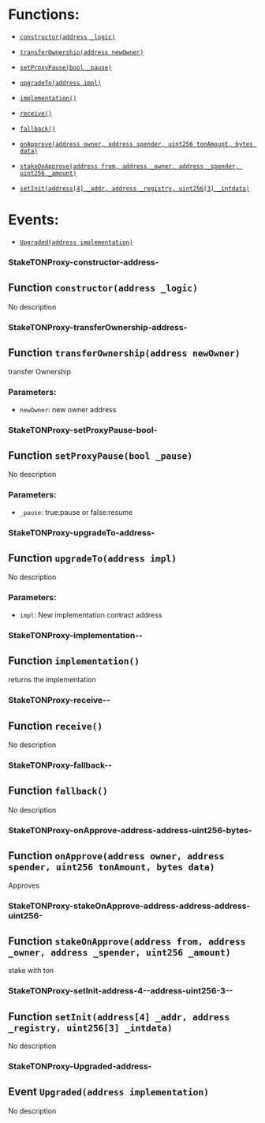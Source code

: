 # Functions:

- [`constructor(address _logic)`](#StakeTONProxy-constructor-address-)

- [`transferOwnership(address newOwner)`](#StakeTONProxy-transferOwnership-address-)

- [`setProxyPause(bool _pause)`](#StakeTONProxy-setProxyPause-bool-)

- [`upgradeTo(address impl)`](#StakeTONProxy-upgradeTo-address-)

- [`implementation()`](#StakeTONProxy-implementation--)

- [`receive()`](#StakeTONProxy-receive--)

- [`fallback()`](#StakeTONProxy-fallback--)

- [`onApprove(address owner, address spender, uint256 tonAmount, bytes data)`](#StakeTONProxy-onApprove-address-address-uint256-bytes-)

- [`stakeOnApprove(address from, address _owner, address _spender, uint256 _amount)`](#StakeTONProxy-stakeOnApprove-address-address-address-uint256-)

- [`setInit(address[4] _addr, address _registry, uint256[3] _intdata)`](#StakeTONProxy-setInit-address-4--address-uint256-3--)

# Events:

- [`Upgraded(address implementation)`](#StakeTONProxy-Upgraded-address-)

### StakeTONProxy-constructor-address-

## Function `constructor(address _logic)`

No description

### StakeTONProxy-transferOwnership-address-

## Function `transferOwnership(address newOwner)`

transfer Ownership

### Parameters:

- `newOwner`: new owner address

### StakeTONProxy-setProxyPause-bool-

## Function `setProxyPause(bool _pause)`

No description

### Parameters:

- `_pause`: true:pause or false:resume

### StakeTONProxy-upgradeTo-address-

## Function `upgradeTo(address impl)`

No description

### Parameters:

- `impl`: New implementation contract address

### StakeTONProxy-implementation--

## Function `implementation()`

returns the implementation

### StakeTONProxy-receive--

## Function `receive()`

No description

### StakeTONProxy-fallback--

## Function `fallback()`

No description

### StakeTONProxy-onApprove-address-address-uint256-bytes-

## Function `onApprove(address owner, address spender, uint256 tonAmount, bytes data)`

Approves

### StakeTONProxy-stakeOnApprove-address-address-address-uint256-

## Function `stakeOnApprove(address from, address _owner, address _spender, uint256 _amount)`

stake with ton

### StakeTONProxy-setInit-address-4--address-uint256-3--

## Function `setInit(address[4] _addr, address _registry, uint256[3] _intdata)`

No description

### StakeTONProxy-Upgraded-address-

## Event `Upgraded(address implementation)`

No description
